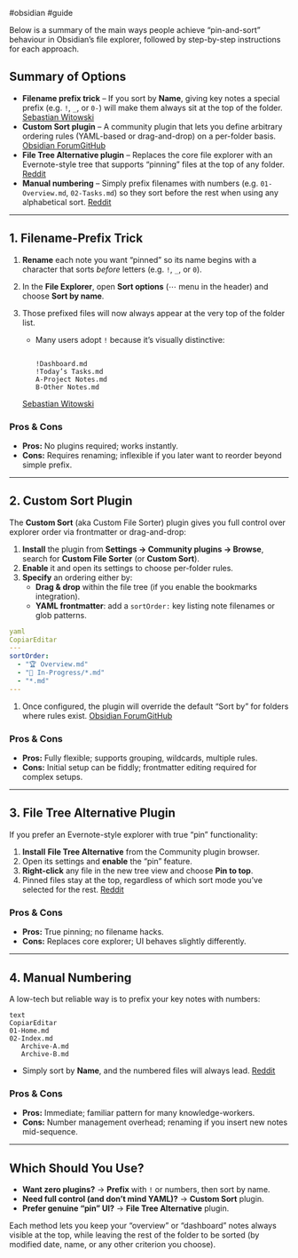 #obsidian #guide

Below is a summary of the main ways people achieve “pin-and-sort” behaviour in Obsidian’s file explorer, followed by step-by-step instructions for each approach.

## Summary of Options

- **Filename prefix trick** – If you sort by **Name**, giving key notes a special prefix (e.g. `!`, `_`, or `0-`) will make them always sit at the top of the folder. [Sebastian Witowski](https://switowski.com/blog/obsidian/?utm_source=chatgpt.com)
- **Custom Sort plugin** – A community plugin that lets you define arbitrary ordering rules (YAML-based or drag-and-drop) on a per-folder basis. [Obsidian Forum](https://forum.obsidian.md/t/new-plugin-obsidian-custom-sort/42706?utm_source=chatgpt.com)[GitHub](https://github.com/SebastianMC/obsidian-custom-sort?utm_source=chatgpt.com)
- **File Tree Alternative plugin** – Replaces the core file explorer with an Evernote-style tree that supports “pinning” files at the top of any folder. [Reddit](https://www.reddit.com/r/ObsidianMD/comments/oeegh1/pin_text_filesnotes_to_top_above_folders/?utm_source=chatgpt.com)
- **Manual numbering** – Simply prefix filenames with numbers (e.g. `01-Overview.md`, `02-Tasks.md`) so they sort before the rest when using any alphabetical sort. [Reddit](https://www.reddit.com/r/ObsidianMD/comments/1galgkb/anyways_to_have_custom_sort_order_in_file_tree/?utm_source=chatgpt.com)

---

## 1. Filename-Prefix Trick

1. **Rename** each note you want “pinned” so its name begins with a character that sorts _before_ letters (e.g. `!`, `_`, or `0`).
    
2. In the **File Explorer**, open **Sort options** (⋯ menu in the header) and choose **Sort by name**.
    
3. Those prefixed files will now always appear at the very top of the folder list.
    
    - Many users adopt `!` because it’s visually distinctive:
        
        ```

        !Dashboard.md
        !Today’s Tasks.md
        A-Project Notes.md
        B-Other Notes.md
        
        ```
        
    
    [Sebastian Witowski](https://switowski.com/blog/obsidian/?utm_source=chatgpt.com)
    

### Pros & Cons

- **Pros:** No plugins required; works instantly.
- **Cons:** Requires renaming; inflexible if you later want to reorder beyond simple prefix.

---

## 2. Custom Sort Plugin

The **Custom Sort** (aka Custom File Sorter) plugin gives you full control over explorer order via frontmatter or drag-and-drop:

1. **Install** the plugin from **Settings → Community plugins → Browse**, search for **Custom File Sorter** (or **Custom Sort**).
2. **Enable** it and open its settings to choose per-folder rules.
3. **Specify** an ordering either by:
    - **Drag & drop** within the file tree (if you enable the bookmarks integration).
    - **YAML frontmatter**: add a `sortOrder:` key listing note filenames or glob patterns.

```yaml
yaml
CopiarEditar
---
sortOrder:
  - "🏆 Overview.md"
  - "🚧 In-Progress/*.md"
  - "*.md"
---

```

1. Once configured, the plugin will override the default “Sort by” for folders where rules exist. [Obsidian Forum](https://forum.obsidian.md/t/new-plugin-obsidian-custom-sort/42706?utm_source=chatgpt.com)[GitHub](https://github.com/SebastianMC/obsidian-custom-sort?utm_source=chatgpt.com)

### Pros & Cons

- **Pros:** Fully flexible; supports grouping, wildcards, multiple rules.
- **Cons:** Initial setup can be fiddly; frontmatter editing required for complex setups.

---

## 3. File Tree Alternative Plugin

If you prefer an Evernote-style explorer with true “pin” functionality:

1. **Install** **File Tree Alternative** from the Community plugin browser.
2. Open its settings and **enable** the “pin” feature.
3. **Right-click** any file in the new tree view and choose **Pin to top**.
4. Pinned files stay at the top, regardless of which sort mode you’ve selected for the rest. [Reddit](https://www.reddit.com/r/ObsidianMD/comments/oeegh1/pin_text_filesnotes_to_top_above_folders/?utm_source=chatgpt.com)

### Pros & Cons

- **Pros:** True pinning; no filename hacks.
- **Cons:** Replaces core explorer; UI behaves slightly differently.

---

## 4. Manual Numbering

A low-tech but reliable way is to prefix your key notes with numbers:

```
text
CopiarEditar
01-Home.md
02-Index.md
   Archive-A.md
   Archive-B.md

```

- Simply sort by **Name**, and the numbered files will always lead. [Reddit](https://www.reddit.com/r/ObsidianMD/comments/1galgkb/anyways_to_have_custom_sort_order_in_file_tree/?utm_source=chatgpt.com)

### Pros & Cons

- **Pros:** Immediate; familiar pattern for many knowledge-workers.
- **Cons:** Number management overhead; renaming if you insert new notes mid-sequence.

---

## Which Should You Use?

- **Want zero plugins?** → **Prefix** with `!` or numbers, then sort by name.
- **Need full control (and don’t mind YAML)?** → **Custom Sort** plugin.
- **Prefer genuine “pin” UI?** → **File Tree Alternative** plugin.

Each method lets you keep your “overview” or “dashboard” notes always visible at the top, while leaving the rest of the folder to be sorted (by modified date, name, or any other criterion you choose).
